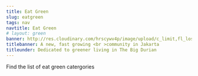 ```yaml
---
title: Eat Green
slug: eatgreen
tags: nav
navtitle: Eat Green
# layout: green
banner: http://res.cloudinary.com/hrscywv4p/image/upload/c_limit,fl_lossy,h_1500,w_2000,f_auto,q_auto/v1/1378019/kilarov-zaneit-634702-unsplash_zfrfwx.jpg
titlebanner: A new, fast growing <br >community in Jakarta
titleunder: Dedicated to greener living in The Big Durian
---
```


<p class="lead">Find the list of eat green catergories </p>